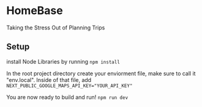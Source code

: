 # HomeBase
Taking the Stress Out of Planning Trips

## Setup
install Node Libraries by running 
```npm install```

In the root project directory create your enviorment file, make sure to call it "env.local".  Inside of that file, add
```NEXT_PUBLIC_GOOGLE_MAPS_API_KEY="YOUR_API_KEY"```

You are now ready to build and run! 
```npm run dev```
